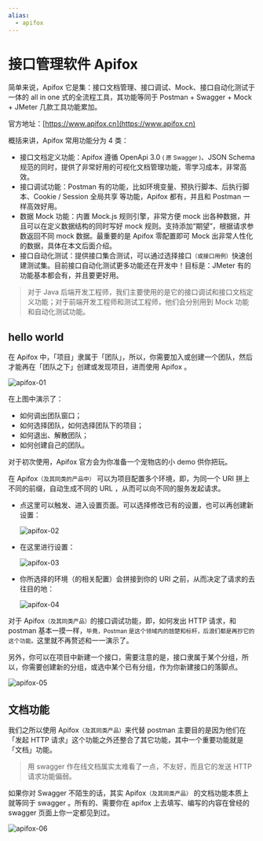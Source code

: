 ```yaml
---
alias:
  - apifox
---
```


# 接口管理软件 Apifox

简单来说，Apifox 它是集：接口文档管理、接口调试、Mock、接口自动化测试于一体的 all in one 式的全流程工具，其功能等同于 Postman + Swagger + Mock + JMeter 几款工具功能累加。

官方地址：[https://www.apifox.cn](https://www.apifox.cn)

概括来讲，Apifox 常用功能分为 4 类：

- 接口文档定义功能：Apifox 遵循 OpenApi 3.0 <small>( 原 Swagger )</small>、JSON Schema 规范的同时，提供了非常好用的可视化文档管理功能，零学习成本，非常高效。
- 接口调试功能：Postman 有的功能，比如环境变量、预执行脚本、后执行脚本、Cookie / Session 全局共享 等功能，Apifox 都有，并且和 Postman 一样高效好用。
- 数据 Mock 功能：内置 Mock.js 规则引擎，非常方便 mock 出各种数据，并且可以在定义数据结构的同时写好 mock 规则。支持添加“期望”，根据请求参数返回不同 mock 数据。最重要的是 Apifox 零配置即可 Mock 出非常人性化的数据，具体在本文后面介绍。
- 接口自动化测试：提供接口集合测试，可以通过选择接口<small>（或接口用例）</small>快速创建测试集。目前接口自动化测试更多功能还在开发中！目标是：JMeter 有的功能基本都会有，并且要更好用。

> 对于 Java 后端开发工程师，我们主要使用的是它的接口调试和接口文档定义功能；对于前端开发工程师和测试工程师，他们会分别用到 Mock 功能和自动化测试功能。

## hello world

在 Apifox 中，「项目」隶属于「团队」，所以，你需要加入或创建一个团队，然后才能再在「团队之下」创建或发现项目，进而使用 Apifox 。

![apifox-01](https://woniumd.oss-cn-hangzhou.aliyuncs.com/java/hemiao/20220627133454.png)

在上图中演示了：

- 如何调出团队窗口；
- 如何选择团队，如何选择团队下的项目；
- 如何退出、解散团队；
- 如何创建自己的团队。


对于初次使用，Apifox 官方会为你准备一个宠物店的小 demo 供你把玩。

在 Apifox<small>（及其同类的产品中）</small> 可以为项目配置多个环境，即，为同一个 URI 拼上不同的前缀，自动生成不同的 URL ，从而可以向不同的服务发起请求。

- 点这里可以触发、进入设置页面。可以选择修改已有的设置，也可以再创建新设置：

  ![apifox-02](https://woniumd.oss-cn-hangzhou.aliyuncs.com/java/hemiao/20220627133456.png)

- 在这里进行设置：

  ![apifox-03](https://woniumd.oss-cn-hangzhou.aliyuncs.com/java/hemiao/20220627133458.png)

- 你所选择的环境（的相关配置）会拼接到你的 URI 之前，从而决定了请求的去往目的地：

  ![apifox-04](https://woniumd.oss-cn-hangzhou.aliyuncs.com/java/hemiao/20220627133500.png)

对于 Apifox<small>（及其同类产品）</small>的接口调试功能，即，如何发出 HTTP 请求，和 postman 基本一摸一样，<small>毕竟，Postman 是这个领域内的翘楚和标杆，后浪们都是再抄它的这个功能。</small>这里就不再赘述和一一演示了。

另外，你可以在项目中新建一个接口，需要注意的是，接口隶属于某个分组，所以，你需要创建新的分组，或选中某个已有分组，作为你新建接口的落脚点。

![apifox-05](https://woniumd.oss-cn-hangzhou.aliyuncs.com/java/hemiao/20220627133502.png)

## 文档功能

我们之所以使用 Apifox<small>（及其同类产品）</small>来代替 postman 主要目的是因为他们在「发起 HTTP 请求」这个功能之外还整合了其它功能，其中一个重要功能就是「文档」功能。

> 用 swagger 作在线文档属实太难看了一点，不友好，而且它的发送 HTTP 请求功能偏弱。

如果你对 Swagger 不陌生的话，其实 Apifox<small>（及其同类产品）</small> 的文档功能本质上就等同于 swagger 。所有的、需要你在 apifox 上去填写、编写的内容在曾经的 swagger 页面上你一定都见到过。


![apifox-06](https://woniumd.oss-cn-hangzhou.aliyuncs.com/java/hemiao/20220627133505.png)